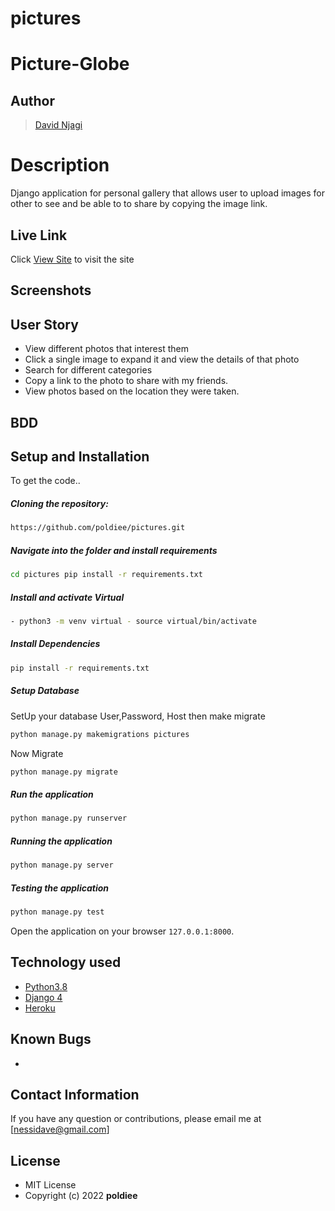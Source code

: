 # pictures
# Picture-Globe  
## Author  

>[David Njagi](https://github.com/poldiee)  
  
# Description  
Django application for personal gallery that allows user to upload images for other to see and be able to to share by copying the image link.

##  Live Link  
 Click [View Site](https://.herokuapp.com/)  to visit the site

## Screenshots  

## User Story  

* View different photos that interest them  
* Click a single image to expand it and view the details of that photo  
* Search for different categories   
* Copy a link to the photo to share with my friends.  
* View photos based on the location they were taken.  

## BDD  



## Setup and Installation  
To get the code..  

##### Cloning the repository:  
 ```bash 
 https://github.com/poldiee/pictures.git 
```
##### Navigate into the folder and install requirements  
 ```bash 
cd pictures pip install -r requirements.txt 
```
##### Install and activate Virtual  
 ```bash 
- python3 -m venv virtual - source virtual/bin/activate  
```  
##### Install Dependencies  
 ```bash 
 pip install -r requirements.txt 
```  
 ##### Setup Database  
  SetUp your database User,Password, Host then make migrate  
 ```bash 
python manage.py makemigrations pictures 
 ``` 
 Now Migrate  
 ```bash 
 python manage.py migrate 
```
##### Run the application  
 ```bash 
 python manage.py runserver 
``` 
##### Running the application  
 ```bash 
 python manage.py server 
```
##### Testing the application  
 ```bash 
 python manage.py test 
```
Open the application on your browser `127.0.0.1:8000`.  


## Technology used  

* [Python3.8](https://www.python.org/)  
* [Django 4](https://docs.djangoproject.com/en/)  
* [Heroku](https://heroku.com)  


## Known Bugs  
*  

## Contact Information   
If you have any question or contributions, please email me at [nessidave@gmail.com]  

## License 

* MIT License
* Copyright (c) 2022 **poldiee**
